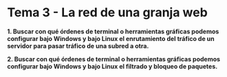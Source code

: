 # Tema 3 - La red de una granja web

__1. Buscar con qué órdenes de terminal o herramientas gráficas podemos configurar bajo Windows y bajo Linux el enrutamiento del tráfico de un servidor para pasar tráfico de una subred a otra.__

__2. Buscar con qué órdenes de terminal o herramientas gráficas podemos configurar bajo Windows y bajo Linux el filtrado y bloqueo de paquetes.__
